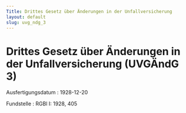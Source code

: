 ```yaml
---
Title: Drittes Gesetz über Änderungen in der Unfallversicherung
layout: default
slug: uvg_ndg_3
---
```


# Drittes Gesetz über Änderungen in der Unfallversicherung (UVGÄndG 3)

Ausfertigungsdatum
:   1928-12-20

Fundstelle
:   RGBl I: 1928, 405

